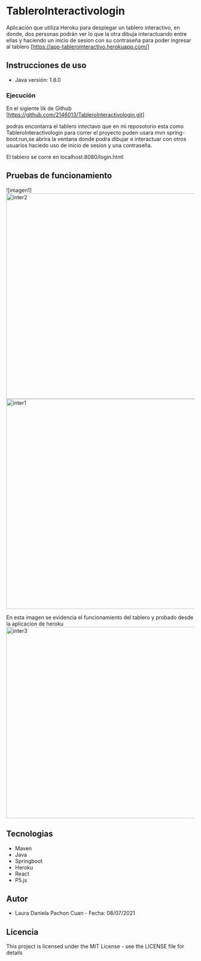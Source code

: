 # TableroInteractivologin
Aplicación que utiliza Heroku para desplegar un tablero interactivo, en donde,  dos personas podrán ver lo que la otra dibuja interactuando entre ellas 
y haciendo un inicio de sesion con su contraseña para poder ingresar al tablero
[https://app-tablerointeractivo.herokuapp.com/]
## Instrucciones de uso

* Java versión: 1.8.0

### Ejecución

En el sigiente lik de Github 
[https://github.com/2146013/TableroInteractivologin.git]

podras encontarra el tablero intectavo que en mi reposotorio esta como TableroInteractivologin
para correr el proyecto puden usara mvn spring-boot:run,se abrira la ventana 
donde podra dibujar e interactuar con otros usuarios haciedo uso de inicio de sesion y una contraseña.

El tablero se corre en localhost:8080/login.html


## Pruebas de funcionamiento 
![imagen1]<img width="550" alt="inter2" src="https://user-images.githubusercontent.com/60073527/125018617-141bf180-e03b-11eb-9138-c6e35fee9727.PNG">
<img width="562" alt="inter1" src="https://user-images.githubusercontent.com/60073527/125018629-18480f00-e03b-11eb-9382-d957d0fb01d1.PNG">

En esta imagen se evidencia el funcionamiento del tablero y probado desde la aplicacion de heroku 
<img width="512" alt="inter3" src="https://user-images.githubusercontent.com/60073527/125018599-0b2b2000-e03b-11eb-8159-9257fc6632e3.PNG">





## Tecnologias
* Maven
* Java
* Springboot
* Heroku
* React
* P5.js

## Autor
* Laura Daniela Pachon Cuan  - Fecha: 08/07/2021

## Licencia
This project is licensed under the MIT License - see the LICENSE file for details
